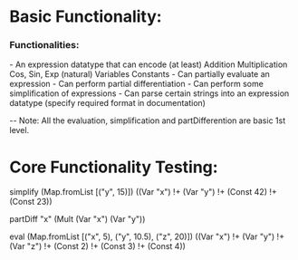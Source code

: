 <h1>Basic Functionality:</h1>

<h3>Functionalities:</h3>
	- An expression datatype that can encode (at least)
			Addition
			Multiplication
			Cos, Sin, Exp (natural)
			Variables
			Constants
	- Can partially evaluate an expression
	- Can perform partial differentiation
	- Can perform some simplification of expressions
	- Can parse certain strings into an expression datatype (specify required format in documentation)

-- Note: All the evaluation, simplification and partDifferention are basic 1st level.


<h1>Core Functionality Testing:</h1>

simplify (Map.fromList [("y", 15)]) ((Var "x")  !+ (Var "y") !+ (Const 42) !+ (Const 23))

partDiff "x" (Mult (Var "x") (Var "y"))

eval (Map.fromList [("x", 5), ("y", 10.5), ("z", 20)]) ((Var "x") !+ (Var "y") !+ (Var "z") !+ (Const 2) !+ (Const 3) !+ (Const 4))
